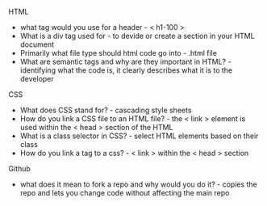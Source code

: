 HTML 
- what tag would you use for a header - < h1-100 >
- What is a div tag used for - to devide or create a section in your HTML document
- Primarily what file type should html code go into - .html file
- What are semantic tags and why are they important in HTML? - identifying what the code is, it clearly describes what it is to the developer

CSS
- What does CSS stand for? - cascading style sheets
- How do you link a CSS file to an HTML file? - the < link > element is used within the < head > section of the HTML
- What is a class selector in CSS? - select HTML elements based on their class
- How do you link a tag to a css? - < link > within the < head > section

Github 
- what does it mean to fork a repo and why would you do it? - copies the repo and lets you change code without affecting the main repo

